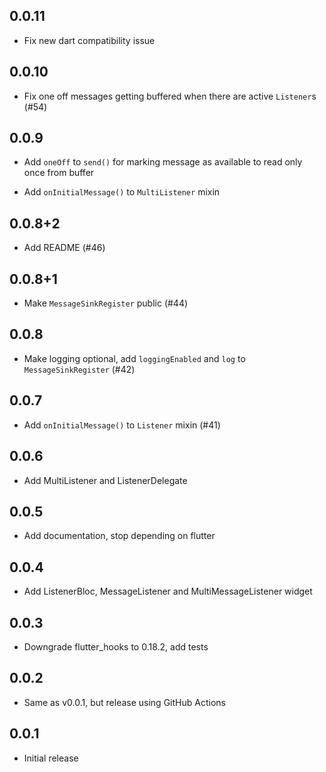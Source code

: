 ## 0.0.11

- Fix new dart compatibility issue

## 0.0.10

- Fix one off messages getting buffered when there are active `Listener`s (#54)

## 0.0.9

- Add `oneOff` to `send()` for marking message as available to read only once
from buffer

- Add `onInitialMessage()` to `MultiListener` mixin

## 0.0.8+2

- Add README (#46)

## 0.0.8+1

- Make `MessageSinkRegister` public (#44)

## 0.0.8

- Make logging optional, add `loggingEnabled` and `log` to `MessageSinkRegister` (#42)

## 0.0.7

- Add `onInitialMessage()` to `Listener` mixin (#41)

## 0.0.6

- Add MultiListener and ListenerDelegate

## 0.0.5

- Add documentation, stop depending on flutter

## 0.0.4

- Add ListenerBloc, MessageListener and MultiMessageListener widget

## 0.0.3

- Downgrade flutter_hooks to 0.18.2, add tests

## 0.0.2

- Same as v0.0.1, but release using GitHub Actions

## 0.0.1

- Initial release
